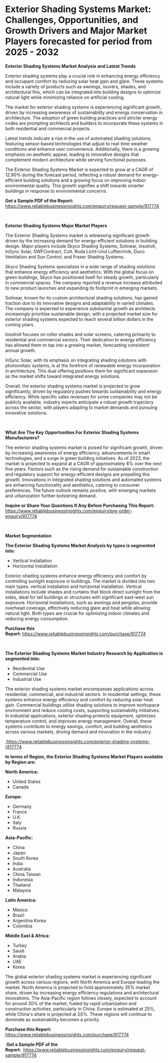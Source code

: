 <p><h1>Exterior Shading Systems Market: Challenges, Opportunities, and Growth Drivers and Major Market Players forecasted for period from 2025 - 2032</h1></p><p><strong>Exterior Shading Systems Market Analysis and Latest Trends</strong></p>
<p><p>Exterior shading systems play a crucial role in enhancing energy efficiency and occupant comfort by reducing solar heat gain and glare. These systems include a variety of products such as awnings, louvers, shades, and architectural fins, which can be integrated into building designs to optimize natural light while minimizing reliance on artificial cooling.</p><p>The market for exterior shading systems is experiencing significant growth, driven by increasing awareness of sustainability and energy conservation in architecture. The adoption of green building practices and stricter energy codes are prompting architects and builders to incorporate these systems in both residential and commercial projects. </p><p>Latest trends indicate a rise in the use of automated shading solutions, featuring sensor-based technologies that adjust to real-time weather conditions and enhance user convenience. Additionally, there is a growing emphasis on aesthetic appeal, leading to innovative designs that complement modern architecture while serving functional purposes.</p><p>The Exterior Shading Systems Market is expected to grow at a CAGR of 12.90% during the forecast period, reflecting a robust demand for energy-efficient building solutions and a growing focus on improving indoor environmental quality. This growth signifies a shift towards smarter buildings in response to environmental concerns.</p></p>
<p><strong>Get a Sample PDF of the Report:&nbsp;</strong> <a href="https://www.reliablebusinessinsights.com/enquiry/request-sample/917774?utm_campaign=3351&utm_medium=2&utm_source=Github&utm_content=ia&utm_term=16042025&utm_id=exterior-shading-systems">https://www.reliablebusinessinsights.com/enquiry/request-sample/917774</a></p>
<p>&nbsp;</p>
<p><strong>Exterior Shading Systems Major Market Players</strong></p>
<p><p>The Exterior Shading Systems market is witnessing significant growth driven by the increasing demand for energy-efficient solutions in building design. Major players include Skyco Shading Systems, Solinear, Insolroll, InSync Solar, SWFContract, Colt, Roda Licht-Und Lufttechnik, Duco Ventilation and Sun Control, and Fraser Shading Systems. </p><p>Skyco Shading Systems specializes in a wide range of shading solutions that enhance energy efficiency and aesthetics. With the global focus on green buildings, Skyco has positioned itself for steady growth, particularly in commercial spaces. The company reported a revenue increase attributed to new product launches and expanding its footprint in emerging markets.</p><p>Solinear, known for its custom architectural shading solutions, has gained traction due to its innovative designs and adaptability in varied climates. The company is expected to experience substantial growth as architects increasingly prioritize sustainable design, with a projected market size for exterior shading systems expected to reach several billion dollars in the coming years.</p><p>Insolroll focuses on roller shades and solar screens, catering primarily to residential and commercial sectors. Their dedication to energy efficiency has allowed them to tap into a growing market, forecasting consistent annual growth.</p><p>InSync Solar, with its emphasis on integrating shading solutions with photovoltaic systems, is at the forefront of renewable energy incorporation in architecture. This dual offering positions them for significant expansion as the market shifts toward integrated energy solutions.</p><p>Overall, the exterior shading systems market is projected to grow significantly, driven by regulatory pushes towards sustainability and energy efficiency. While specific sales revenues for some companies may not be publicly available, industry experts anticipate a robust growth trajectory across the sector, with players adapting to market demands and pursuing innovative solutions.</p></p>
<p>&nbsp;</p>
<p><strong>What Are The Key Opportunities For Exterior Shading Systems Manufacturers?</strong></p>
<p><p>The exterior shading systems market is poised for significant growth, driven by increasing awareness of energy efficiency, advancements in smart technologies, and a surge in green building initiatives. As of 2023, the market is projected to expand at a CAGR of approximately 8% over the next five years. Factors such as the rising demand for sustainable construction and regulatory support for energy-efficient designs are propelling this growth. Innovations in integrated shading solutions and automated systems are enhancing functionality and aesthetics, catering to consumer preferences. The future outlook remains positive, with emerging markets and urbanization further bolstering demand.</p></p>
<p><strong>Inquire or Share Your Questions If Any Before Purchasing This Report:</strong> <a href="https://www.reliablebusinessinsights.com/enquiry/pre-order-enquiry/917774?utm_campaign=3351&utm_medium=2&utm_source=Github&utm_content=ia&utm_term=16042025&utm_id=exterior-shading-systems">https://www.reliablebusinessinsights.com/enquiry/pre-order-enquiry/917774</a></p>
<p>&nbsp;</p>
<p><strong>Market Segmentation</strong></p>
<p><strong>The Exterior Shading Systems Market Analysis by types is segmented into:</strong></p>
<p><ul><li>Vertical Installation</li><li>Horizontal Installation</li></ul></p>
<p><p>Exterior shading systems enhance energy efficiency and comfort by controlling sunlight exposure in buildings. The market is divided into two main types: vertical installation and horizontal installation. Vertical installations include shades and curtains that block direct sunlight from the sides, ideal for tall buildings or structures with significant east-west sun exposure. Horizontal installations, such as awnings and pergolas, provide overhead coverage, effectively reducing glare and heat while allowing natural light. Both types are crucial for optimizing indoor climates and reducing energy consumption.</p></p>
<p><strong>Purchase this Report:&nbsp;</strong><a href="https://www.reliablebusinessinsights.com/purchase/917774?utm_campaign=3351&utm_medium=2&utm_source=Github&utm_content=ia&utm_term=16042025&utm_id=exterior-shading-systems">https://www.reliablebusinessinsights.com/purchase/917774</a></p>
<p>&nbsp;</p>
<p><strong>The Exterior Shading Systems Market Industry Research by Application is segmented into:</strong></p>
<p><ul><li>Residential Use</li><li>Commercial Use</li><li>Industrial Use</li></ul></p>
<p><p>The exterior shading systems market encompasses applications across residential, commercial, and industrial sectors. In residential settings, these systems enhance energy efficiency and comfort by reducing solar heat gain. Commercial buildings utilize shading solutions to improve workspace environment and reduce cooling costs, supporting sustainability initiatives. In industrial applications, exterior shading protects equipment, optimizes temperature control, and improves energy management. Overall, these systems contribute to energy savings, comfort, and building aesthetics across various markets, driving demand and innovation in the industry.</p></p>
<p><a href="https://www.reliablebusinessinsights.com/exterior-shading-systems-r917774?utm_campaign=3351&utm_medium=2&utm_source=Github&utm_content=ia&utm_term=16042025&utm_id=exterior-shading-systems">&nbsp;https://www.reliablebusinessinsights.com/exterior-shading-systems-r917774</a></p>
<p><strong>In terms of Region, the Exterior Shading Systems Market Players available by Region are:</strong></p>
<p>
    <p> <strong> North America: </strong>
        <ul>
            <li>United States</li>
            <li>Canada</li>
        </ul>
        </p> 
    <p> <strong> Europe: </strong>
        <ul>
            <li>Germany</li>
            <li>France</li>
            <li>U.K.</li>
            <li>Italy</li>
            <li>Russia</li>
        </ul>
        </p> 
    <p> <strong> Asia-Pacific: </strong>
        <ul>
            <li>China</li>
            <li>Japan</li>
            <li>South Korea</li>
            <li>India</li>
            <li>Australia</li>
            <li>China Taiwan</li>
            <li>Indonesia</li>
            <li>Thailand</li>
            <li>Malaysia</li>
        </ul>
        </p> 
    <p> <strong> Latin America: </strong>
        <ul>
            <li>Mexico</li>
            <li>Brazil</li>
            <li>Argentina Korea</li>
            <li>Colombia</li>
        </ul>
        </p> 
    <p> <strong> Middle East & Africa: </strong>
        <ul>
            <li>Turkey</li>
            <li>Saudi</li>
            <li>Arabia</li>
            <li>UAE</li>
            <li>Korea</li>
        </ul>
    </p>
    </p>
<p><p>The global exterior shading systems market is experiencing significant growth across various regions, with North America and Europe leading the market. North America is projected to hold approximately 35% market share, driven by increasing energy efficiency regulations and architectural innovations. The Asia-Pacific region follows closely, expected to account for around 30% of the market, fueled by rapid urbanization and construction activities, particularly in China. Europe is estimated at 25%, while China's share is projected at 20%. These regions will continue to dominate as sustainability becomes a priority.</p></p>
<p><strong>Purchase this Report: </strong><a href="https://www.reliablebusinessinsights.com/purchase/917774?utm_campaign=3351&utm_medium=2&utm_source=Github&utm_content=ia&utm_term=16042025&utm_id=exterior-shading-systems">https://www.reliablebusinessinsights.com/purchase/917774</a></p>
<p>&nbsp;<strong>Get a Sample PDF of the Report:&nbsp;&nbsp;</strong><a href="https://www.reliablebusinessinsights.com/enquiry/request-sample/917774?utm_campaign=3351&utm_medium=2&utm_source=Github&utm_content=ia&utm_term=16042025&utm_id=exterior-shading-systems">https://www.reliablebusinessinsights.com/enquiry/request-sample/917774</a></p>
<p><strong></strong></p>
<p><p></p><p></p><p></p></p>